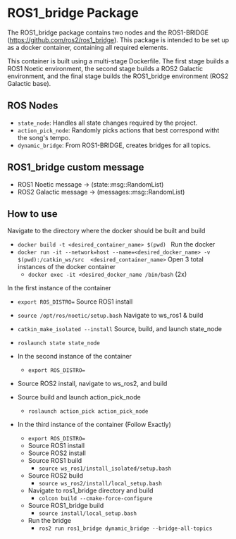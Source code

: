 # ROS1_bridge Package
The ROS1_bridge package contains two nodes and the ROS1-BRIDGE (https://github.com/ros2/ros1_bridge). 
This package is intended to be set up as a docker container, containing all required elements. 

This container is built using a multi-stage Dockerfile. The first stage builds a ROS1 Noetic 
environment, the second stage builds a ROS2 Galactic environment, and the final stage builds
the ROS1_bridge environment (ROS2 Galactic base). 

## ROS Nodes
* `state_node`: Handles all state changes required by the project.
* `action_pick_node`: Randomly picks actions that best correspond witht the song's tempo.
* `dynamic_bridge`: From ROS1-BRIDGE, creates bridges for all topics.

## ROS1_bridge custom message
* ROS1 Noetic message -> (state::msg::RandomList)
* ROS2 Galactic message -> (messages::msg::RandomList)

## How to use
Navigate to the directory where the docker should be built and build
* `docker build -t <desired_container_name> $(pwd) `
Run the docker
* `docker run -it --network=host --name=<desired_docker_name> -v $(pwd):/catkin_ws/src  <desired_container_name>`
Open 3 total instances of the docker container
  * `docker exec -it <desired_docker_name /bin/bash` (2x)


In the first instance of the container
* `export ROS_DISTRO=`
Source ROS1 install
* `source /opt/ros/noetic/setup.bash`
Navigate to ws_ros1 & build
* `catkin_make_isolated --install`
Source, build, and launch state_node
* `roslaunch state state_node`


* In the second instance of the container
  * `export ROS_DISTRO=`
* Source ROS2 install, navigate to ws_ros2, and build
* Source build and launch action_pick_node
  * `roslaunch action_pick action_pick_node`


* In the third instance of the container (Follow Exactly)
  * `export ROS_DISTRO=`
  * Source ROS1 install
  * Source ROS2 install
  * Source ROS1 build
    * `source ws_ros1/install_isolated/setup.bash`
  * Source ROS2 build
    * `source ws_ros2/install/local_setup.bash`
  * Navigate to ros1_bridge directory and build
    * `colcon build --cmake-force-configure`
  * Source ROS1_bridge build
    * `source install/local_setup.bash`
  * Run the bridge
    * `ros2 run ros1_bridge dynamic_bridge --bridge-all-topics`

  

